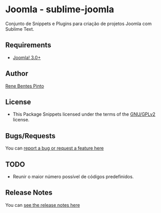 Joomla - sublime-joomla
=============

Conjunto de Snippets e Plugins para criação de projetos Joomla com Sublime Text.

Requirements
------------

* [Joomla! 3.0+](http://www.joomla.org)

Author
------

[Rene Bentes Pinto](http://github.com/renebentes)

License
--------

* This Package Snippets licensed under the terms of the [GNU/GPLv2](http://www.gnu.org/licenses/gpl-2.0.html) license.

Bugs/Requests
-------------

You can [report a bug or request a feature here](http://github.com/renebentes/sublime-joomla/issues)

TODO
----

* Reunir o maior número possível de códigos predefinidos.

Release Notes
-------------

You can [see the release notes here](http://github.com/renebentes/sublime-joomla/blob/master/CHANGELOG.md)